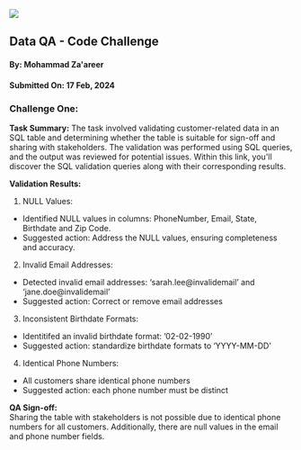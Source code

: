![](https://argaamplus.s3.amazonaws.com/159afd60-8669-4140-aa9e-fe46791f515d.png)

## Data QA - Code Challenge
#### By: Mohammad Za'areer
#### Submitted On: 17 Feb, 2024

### Challenge One:
**Task Summary:** 
The task involved validating customer-related data in an SQL table and determining whether the table is suitable for sign-off and sharing with stakeholders. The validation was performed using SQL queries, and the output was reviewed for potential issues. Within this link, you'll discover the SQL validation queries along with their corresponding results.

**Validation Results:** 
1. NULL Values:
  - Identified NULL values in columns: PhoneNumber, Email, State, Birthdate and Zip Code.
  - Suggested action: Address the NULL values, ensuring completeness and accuracy.

2. Invalid Email Addresses:
  - Detected invalid email addresses: ‘sarah.lee@invalidemail’ and ‘jane.doe@invalidemail’
  - Suggested action: Correct or remove email addresses

3. Inconsistent Birthdate Formats: 
  - Identitifed an invalid birthdate format: ’02-02-1990’
  - Suggested action: standardize birthdate formats to ‘YYYY-MM-DD’

4. Identical Phone Numbers:
  - All customers share identical phone numbers
  - Suggested action: each phone number must be distinct

**QA Sign-off:**  
Sharing the table with stakeholders is not possible due to identical phone numbers for all customers. Additionally, there are null values in the email and phone number fields.

